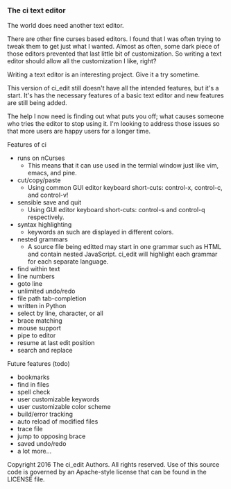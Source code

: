 ### The ci text editor

The world does need another text editor.

There are other fine curses based editors. I found that I was often trying to
tweak them to get just what I wanted. Almost as often, some dark piece of those
editors prevented that last little bit of customization. So writing a text
editor should allow all the customization I like, right?

Writing a text editor is an interesting project. Give it a try sometime.

This version of ci_edit still doesn't have all the intended features, but it's
a start. It's has the necessary features of a basic text editor and new features
are still being added.

The help I now need is finding out what puts you off; what causes someone who
tries the editor to stop using it. I'm looking to address those issues so that
more users are happy users for a longer time.

Features of ci

- runs on nCurses
  - This means that it can use used in the termial window just  like vim, emacs,
    and pine.
- cut/copy/paste
  - Using common GUI editor keyboard short-cuts: control-x, control-c, and
    control-v!
- sensible save and quit
  - Using GUI editor keyboard short-cuts: control-s and control-q respectively.
- syntax highlighting
  - keywords an such are displayed in different colors.
- nested grammars
  - A source file being editted may start in one grammar such as HTML and
    contain nested JavaScript. ci_edit will highlight each grammar for each
    separate language.
- find within text
- line numbers
- goto line
- unlimited undo/redo
- file path tab-completion
- written in Python
- select by line, character, or all
- brace matching
- mouse support
- pipe to editor
- resume at last edit position
- search and replace

Future features (todo)

- bookmarks
- find in files
- spell check
- user customizable keywords
- user customizable color scheme
- build/error tracking
- auto reload of modified files
- trace file
- jump to opposing brace
- saved undo/redo
- a lot more...

Copyright 2016 The ci_edit Authors. All rights reserved.
Use of this source code is governed by an Apache-style license that can be
found in the LICENSE file.
